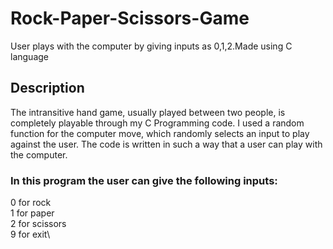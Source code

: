 # Rock-Paper-Scissors-Game
User plays with the computer by giving inputs as 0,1,2.Made using C language
## Description
The intransitive hand game, usually played between two people, is completely playable through my C Programming code. I used a random function for the computer move, which randomly selects an input to play against the user. The code is written in such a way that a user can play with the computer.

### In this program the user can give the following inputs:
0 for rock\
1 for paper\
2 for scissors\
9 for exit\
